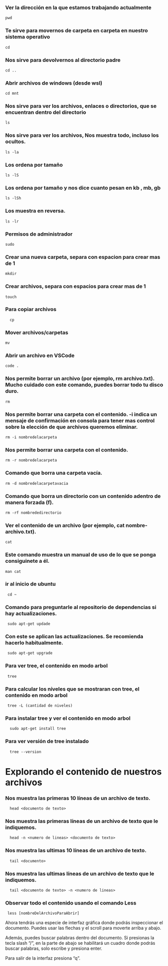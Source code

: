 ### Ver la dirección en la que estamos trabajando actualmente
```
pwd 
```

### Te sirve para movernos de carpeta en carpeta en nuestro sistema operativo
```
cd
```

### Nos sirve para devolvernos al directorio padre
```
cd ..
```

### Abrir archivos de windows (desde wsl)
```
cd mnt
```

### Nos sirve para ver los archivos, enlaces o directorios, que se encuentran dentro del directorio
```
ls
```

### Nos sirve para ver los archivos, Nos muestra todo, incluso los ocultos.
```
ls -la
```

### Los ordena por tamaño
```
ls -lS
```

### Los ordena por tamaño y nos dice cuanto pesan en kb , mb, gb
```
ls -lSh
```

### Los muestra en reversa.
```
ls -lr
```

### Permisos de administrador
```
sudo
```

### Crear una nueva carpeta, separa con espacion para crear mas de 1
```
mkdir
```

### Crear archivos, separa con espacios para crear mas de 1
```
touch
```

### Para copiar archivos 

```
  cp
```

### Mover archivos/carpetas
```
mv
```

### Abrir un archivo en VSCode
```
code . 
```

### Nos permite borrar un archivo (por ejemplo, rm archivo.txt). Mucho cuidado con este comando, puedes borrar todo tu disco duro.

```
rm
```

### Nos permite borrar una carpeta con el contenido. -i indica un mensaje de confirmación en consola para tener mas control sobre la elección de que archivos queremos eliminar.

```
rm -i nombredelacarpeta
```



### Nos permite borrar una carpeta con el contenido.

```
rm -r nombredelacarpeta
```
### Comando que borra una carpeta vacía.
```
rm -d nombredelacarpetavacia
```

### Comando que borra un directorio con un contenido adentro de manera forzada (f).
```
rm -rf nombrededirectorio
```


### Ver el contenido de un archivo (por ejemplo, cat nombre-archivo.txt).
```
cat
```

### Este comando muestra un manual de uso de lo que se ponga consiguinete a él.
 ```
man cat
```

### ir al inicio de ubuntu 
```
 cd ~
```

### Comando para preguntarle al repositorio de dependencias si hay actualizaciones.
```
 sudo apt-get updade
```

### Con este se aplican las actualizaciones. Se recomienda hacerlo habitualmente.

```
 sudo apt-get upgrade
```

### Para ver tree, el contenido en modo arbol 

```
 tree
```

### Para calcular los niveles que se mostraran con tree, el contenido en modo arbol 

```
 tree -L (cantidad de niveles)
```

### Para instalar tree y ver el contenido en modo arbol 

```
  sudo apt-get install tree
```

### Para ver versión de tree instalado 

```
  tree --version 
```


# Explorando el contenido de nuestros archivos

### Nos muestra las primeras 10 líneas de un archivo de texto.

```
  head <documento de texto> 
```


### Nos muestra las primeras líneas de un archivo de texto que le indiquemos.

```
  head -n <numero de lineas> <documento de texto> 
```


### Nos muestra las ultimas 10 líneas de un archivo de texto.

```
  tail <documento>
```


### Nos muestra las ultimas líneas de un archivo de texto que le indiquemos.

```
  tail <documento de texto> -n <numero de lineas> 
```


### Observar todo el contenido usando el comando Less

```
 less [nombreDelArchivoParaAbrir]
```

<p>
Ahora tendrás una especie de interfaz gráfica donde podrás inspeccionar el documento. Puedes usar las flechas y el scroll para moverte arriba y abajo.

Además, puedes buscar palabras dentro del documento. Si presionas la tecla slash “/”, en la parte de abajo se habilitará un cuadro donde podrás buscar palabras, solo escribe y presiona enter.
</p>

<p>
  Para salir de la interfaz presiona “q”.
 </p>




